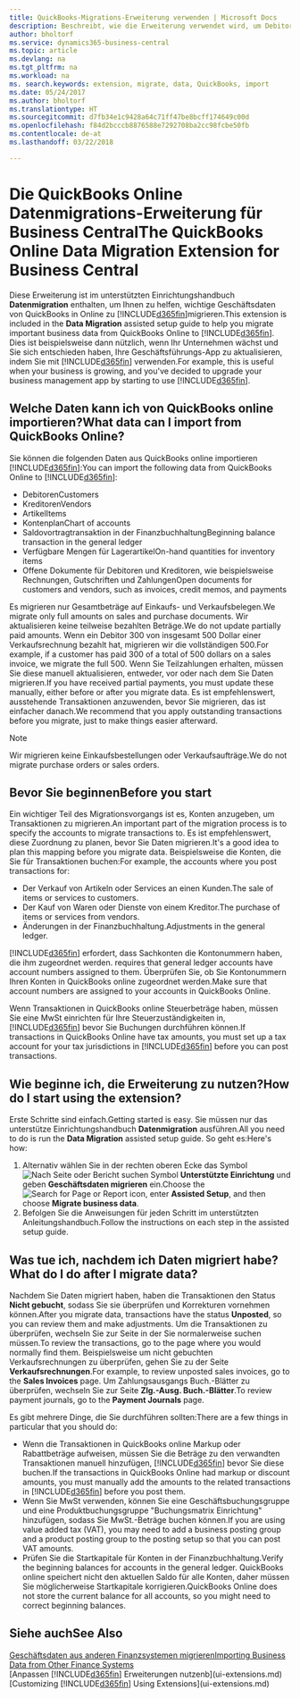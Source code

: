 ```yaml
---
title: QuickBooks-Migrations-Erweiterung verwenden | Microsoft Docs
description: Beschreibt, wie die Erweiterung verwendet wird, um Debitoren, Kreditoren, Artikel und Konten aus QuickBooks Online auf Business Central zu migrieren
author: bholtorf
ms.service: dynamics365-business-central
ms.topic: article
ms.devlang: na
ms.tgt_pltfrm: na
ms.workload: na
ms. search.keywords: extension, migrate, data, QuickBooks, import
ms.date: 05/24/2017
ms.author: bholtorf
ms.translationtype: HT
ms.sourcegitcommit: d7fb34e1c9428a64c71ff47be8bcff174649c00d
ms.openlocfilehash: f84d2bcccb8876588e7292708ba2cc98fcbe50fb
ms.contentlocale: de-at
ms.lasthandoff: 03/22/2018

---
```


# <a name="the-quickbooks-online-data-migration-extension-for-business-central"></a><span data-ttu-id="3157a-103">Die QuickBooks Online Datenmigrations-Erweiterung für Business Central</span><span class="sxs-lookup"><span data-stu-id="3157a-103">The QuickBooks Online Data Migration Extension for Business Central</span></span>
<span data-ttu-id="3157a-104">Diese Erweiterung ist im unterstützten Einrichtungshandbuch **Datenmigration** enthalten, um Ihnen zu helfen, wichtige Geschäftsdaten von QuickBooks in Online zu [!INCLUDE[d365fin](includes/d365fin_md.md)]migrieren.</span><span class="sxs-lookup"><span data-stu-id="3157a-104">This extension is included in the **Data Migration** assisted setup guide to help you migrate important business data from QuickBooks Online to [!INCLUDE[d365fin](includes/d365fin_md.md)].</span></span> <span data-ttu-id="3157a-105">Dies ist beispielsweise dann nützlich, wenn Ihr Unternehmen wächst und Sie sich entschieden haben, Ihre Geschäftsführungs-App zu aktualisieren, indem Sie mit [!INCLUDE[d365fin](includes/d365fin_md.md)]  verwenden.</span><span class="sxs-lookup"><span data-stu-id="3157a-105">For example, this is useful when your business is growing, and you've decided to upgrade your business management app by starting to use [!INCLUDE[d365fin](includes/d365fin_md.md)].</span></span>

## <a name="what-data-can-i-import-from-quickbooks-online"></a><span data-ttu-id="3157a-106">Welche Daten kann ich von QuickBooks online importieren?</span><span class="sxs-lookup"><span data-stu-id="3157a-106">What data can I import from QuickBooks Online?</span></span>
<span data-ttu-id="3157a-107">Sie können die folgenden Daten aus QuickBooks online importieren [!INCLUDE[d365fin](includes/d365fin_md.md)]:</span><span class="sxs-lookup"><span data-stu-id="3157a-107">You can import the following data from QuickBooks Online to [!INCLUDE[d365fin](includes/d365fin_md.md)]:</span></span>  

* <span data-ttu-id="3157a-108">Debitoren</span><span class="sxs-lookup"><span data-stu-id="3157a-108">Customers</span></span>
* <span data-ttu-id="3157a-109">Kreditoren</span><span class="sxs-lookup"><span data-stu-id="3157a-109">Vendors</span></span>
* <span data-ttu-id="3157a-110">Artikel</span><span class="sxs-lookup"><span data-stu-id="3157a-110">Items</span></span>
* <span data-ttu-id="3157a-111">Kontenplan</span><span class="sxs-lookup"><span data-stu-id="3157a-111">Chart of accounts</span></span>
* <span data-ttu-id="3157a-112">Saldovortragtransaktion in der Finanzbuchhaltung</span><span class="sxs-lookup"><span data-stu-id="3157a-112">Beginning balance transaction in the general ledger</span></span>
* <span data-ttu-id="3157a-113">Verfügbare Mengen für Lagerartikel</span><span class="sxs-lookup"><span data-stu-id="3157a-113">On-hand quantities for inventory items</span></span>
* <span data-ttu-id="3157a-114">Offene Dokumente für Debitoren und Kreditoren, wie beispielsweise Rechnungen, Gutschriften und Zahlungen</span><span class="sxs-lookup"><span data-stu-id="3157a-114">Open documents for customers and vendors, such as invoices, credit memos, and payments</span></span>

<span data-ttu-id="3157a-115">Es migrieren nur Gesamtbeträge auf Einkaufs- und Verkaufsbelegen.</span><span class="sxs-lookup"><span data-stu-id="3157a-115">We migrate only full amounts on sales and purchase documents.</span></span> <span data-ttu-id="3157a-116">Wir aktualisieren keine teilweise bezahlten Beträge.</span><span class="sxs-lookup"><span data-stu-id="3157a-116">We do not update partially paid amounts.</span></span> <span data-ttu-id="3157a-117">Wenn ein Debitor 300 von insgesamt 500 Dollar einer Verkaufsrechnung bezahlt hat, migrieren wir die vollständigen 500.</span><span class="sxs-lookup"><span data-stu-id="3157a-117">For example, if a customer has paid 300 of a total of 500 dollars on a sales invoice, we migrate the full 500.</span></span> <span data-ttu-id="3157a-118">Wenn Sie Teilzahlungen erhalten, müssen Sie diese manuell aktualisieren, entweder, vor oder nach dem Sie Daten migrieren.</span><span class="sxs-lookup"><span data-stu-id="3157a-118">If you have received partial payments, you must update these manually, either before or after you migrate data.</span></span> <span data-ttu-id="3157a-119">Es ist empfehlenswert, ausstehende Transaktionen anzuwenden, bevor Sie migrieren, das ist einfacher danach.</span><span class="sxs-lookup"><span data-stu-id="3157a-119">We recommend that you apply outstanding transactions before you migrate, just to make things easier afterward.</span></span>

> [!NOTE]  
>   <span data-ttu-id="3157a-120">Wir migrieren keine Einkaufsbestellungen oder Verkaufsaufträge.</span><span class="sxs-lookup"><span data-stu-id="3157a-120">We do not migrate purchase orders or sales orders.</span></span>

## <a name="before-you-start"></a><span data-ttu-id="3157a-121">Bevor Sie beginnen</span><span class="sxs-lookup"><span data-stu-id="3157a-121">Before you start</span></span>
<span data-ttu-id="3157a-122">Ein wichtiger Teil des Migrationsvorgangs ist es, Konten anzugeben, um Transaktionen zu migrieren.</span><span class="sxs-lookup"><span data-stu-id="3157a-122">An important part of the migration process is to specify the accounts to migrate transactions to.</span></span> <span data-ttu-id="3157a-123">Es ist empfehlenswert, diese Zuordnung zu planen, bevor Sie Daten migrieren.</span><span class="sxs-lookup"><span data-stu-id="3157a-123">It's a good idea to plan this mapping before you migrate data.</span></span> <span data-ttu-id="3157a-124">Beispielsweise die Konten, die Sie für Transaktionen buchen:</span><span class="sxs-lookup"><span data-stu-id="3157a-124">For example, the accounts where you post transactions for:</span></span>  

* <span data-ttu-id="3157a-125">Der Verkauf von Artikeln oder Services an einen Kunden.</span><span class="sxs-lookup"><span data-stu-id="3157a-125">The sale of items or services to customers.</span></span>
* <span data-ttu-id="3157a-126">Der Kauf von Waren oder Dienste von einem Kreditor.</span><span class="sxs-lookup"><span data-stu-id="3157a-126">The purchase of items or services from vendors.</span></span>  
* <span data-ttu-id="3157a-127">Änderungen in der Finanzbuchhaltung.</span><span class="sxs-lookup"><span data-stu-id="3157a-127">Adjustments in the general ledger.</span></span>  

[!INCLUDE[d365fin](includes/d365fin_md.md)]<span data-ttu-id="3157a-128"> erfordert, dass Sachkonten die Kontonummern haben, die ihm zugeordnet werden.</span><span class="sxs-lookup"><span data-stu-id="3157a-128"> requires that general ledger accounts have account numbers assigned to them.</span></span> <span data-ttu-id="3157a-129">Überprüfen Sie, ob Sie Kontonummern Ihren Konten in QuickBooks online zugeordnet werden.</span><span class="sxs-lookup"><span data-stu-id="3157a-129">Make sure that account numbers are assigned to your accounts in QuickBooks Online.</span></span>

<span data-ttu-id="3157a-130">Wenn Transaktionen in QuickBooks online Steuerbeträge haben, müssen Sie eine MwSt einrichten für Ihre Steuerzuständigkeiten in, [!INCLUDE[d365fin](includes/d365fin_md.md)] bevor Sie Buchungen durchführen können.</span><span class="sxs-lookup"><span data-stu-id="3157a-130">If transactions in QuickBooks Online have tax amounts, you must set up a tax account for your tax jurisdictions in [!INCLUDE[d365fin](includes/d365fin_md.md)] before you can post transactions.</span></span>

## <a name="how-do-i-start-using-the-extension"></a><span data-ttu-id="3157a-131">Wie beginne ich, die Erweiterung zu nutzen?</span><span class="sxs-lookup"><span data-stu-id="3157a-131">How do I start using the extension?</span></span>
<span data-ttu-id="3157a-132">Erste Schritte sind einfach.</span><span class="sxs-lookup"><span data-stu-id="3157a-132">Getting started is easy.</span></span> <span data-ttu-id="3157a-133">Sie müssen nur das unterstütze Einrichtungshandbuch **Datenmigration** ausführen.</span><span class="sxs-lookup"><span data-stu-id="3157a-133">All you need to do is run the **Data Migration** assisted setup guide.</span></span> <span data-ttu-id="3157a-134">So geht es:</span><span class="sxs-lookup"><span data-stu-id="3157a-134">Here's how:</span></span>

1. <span data-ttu-id="3157a-135">Alternativ wählen Sie in der rechten oberen Ecke das Symbol ![Nach Seite oder Bericht suchen](media/ui-search/search_small.png "") Symbol **Unterstützte Einrichtung** und geben **Geschäftsdaten migrieren** ein.</span><span class="sxs-lookup"><span data-stu-id="3157a-135">Choose the ![Search for Page or Report](media/ui-search/search_small.png "Search for Page or Report icon") icon, enter **Assisted Setup**, and then choose **Migrate business data**.</span></span>
2. <span data-ttu-id="3157a-136">Befolgen Sie die Anweisungen für jeden Schritt im unterstützten Anleitungshandbuch.</span><span class="sxs-lookup"><span data-stu-id="3157a-136">Follow the instructions on each step in the assisted setup guide.</span></span>

## <a name="what-do-i-do-after-i-migrate-data"></a><span data-ttu-id="3157a-137">Was tue ich, nachdem ich Daten migriert habe?</span><span class="sxs-lookup"><span data-stu-id="3157a-137">What do I do after I migrate data?</span></span>
<span data-ttu-id="3157a-138">Nachdem Sie Daten migriert haben, haben die Transaktionen den Status **Nicht gebucht**, sodass Sie sie überprüfen und Korrekturen vornehmen können.</span><span class="sxs-lookup"><span data-stu-id="3157a-138">After you migrate data, transactions have the status **Unposted**, so you can review them and make adjustments.</span></span> <span data-ttu-id="3157a-139">Um die Transaktionen zu überprüfen, wechseln Sie zur Seite in der Sie normalerweise suchen müssen.</span><span class="sxs-lookup"><span data-stu-id="3157a-139">To review the transactions, go to the page where you would normally find them.</span></span> <span data-ttu-id="3157a-140">Beispielsweise um nicht gebuchten Verkaufsrechnungen zu überprüfen, gehen Sie zu der Seite **Verkaufsrechnungen**.</span><span class="sxs-lookup"><span data-stu-id="3157a-140">For example, to review unposted sales invoices, go to the **Sales Invoices** page.</span></span> <span data-ttu-id="3157a-141">Um Zahlungsausgangs Buch.-Blätter zu überprüfen, wechseln Sie zur Seite **Zlg.-Ausg. Buch.-Blätter**.</span><span class="sxs-lookup"><span data-stu-id="3157a-141">To review payment journals, go to the **Payment Journals** page.</span></span>   

<span data-ttu-id="3157a-142">Es gibt mehrere Dinge, die Sie durchführen sollten:</span><span class="sxs-lookup"><span data-stu-id="3157a-142">There are a few things in particular that you should do:</span></span>

* <span data-ttu-id="3157a-143">Wenn die Transaktionen in QuickBooks online Markup oder Rabattbeträge aufweisen, müssen Sie die Beträge zu den verwandten Transaktionen manuell hinzufügen, [!INCLUDE[d365fin](includes/d365fin_md.md)] bevor Sie diese buchen.</span><span class="sxs-lookup"><span data-stu-id="3157a-143">If the transactions in QuickBooks Online had markup or discount amounts, you must manually add the amounts to the related transactions in [!INCLUDE[d365fin](includes/d365fin_md.md)] before you post them.</span></span>
* <span data-ttu-id="3157a-144">Wenn Sie MwSt verwenden, können Sie eine Geschäftsbuchungsgruppe und eine Produktbuchungsgruppe "Buchungsmatrix Einrichtung" hinzufügen, sodass Sie MwSt.-Beträge buchen können.</span><span class="sxs-lookup"><span data-stu-id="3157a-144">If you are using value added tax (VAT), you may need to add a business posting group and a product posting group to the posting setup so that you can post VAT amounts.</span></span>
* <span data-ttu-id="3157a-145">Prüfen Sie die Startkapitale für Konten in der Finanzbuchhaltung.</span><span class="sxs-lookup"><span data-stu-id="3157a-145">Verify the beginning balances for accounts in the general ledger.</span></span> <span data-ttu-id="3157a-146">QuickBooks online speichert nicht den aktuellen Saldo für alle Konten, daher müssen Sie möglicherweise Startkapitale korrigieren.</span><span class="sxs-lookup"><span data-stu-id="3157a-146">QuickBooks Online does not store the current balance for all accounts, so you might need to correct beginning balances.</span></span>

## <a name="see-also"></a><span data-ttu-id="3157a-147">Siehe auch</span><span class="sxs-lookup"><span data-stu-id="3157a-147">See Also</span></span>
[<span data-ttu-id="3157a-148">Geschäftsdaten aus anderen Finanzsystemen migrieren</span><span class="sxs-lookup"><span data-stu-id="3157a-148">Importing Business Data from Other Finance Systems</span></span>](upload-data.md)  
<span data-ttu-id="3157a-149">[Anpassen [!INCLUDE[d365fin](includes/d365fin_md.md)] Erweiterungen nutzenb](ui-extensions.md)</span><span class="sxs-lookup"><span data-stu-id="3157a-149">[Customizing [!INCLUDE[d365fin](includes/d365fin_md.md)] Using Extensions](ui-extensions.md)</span></span>  

